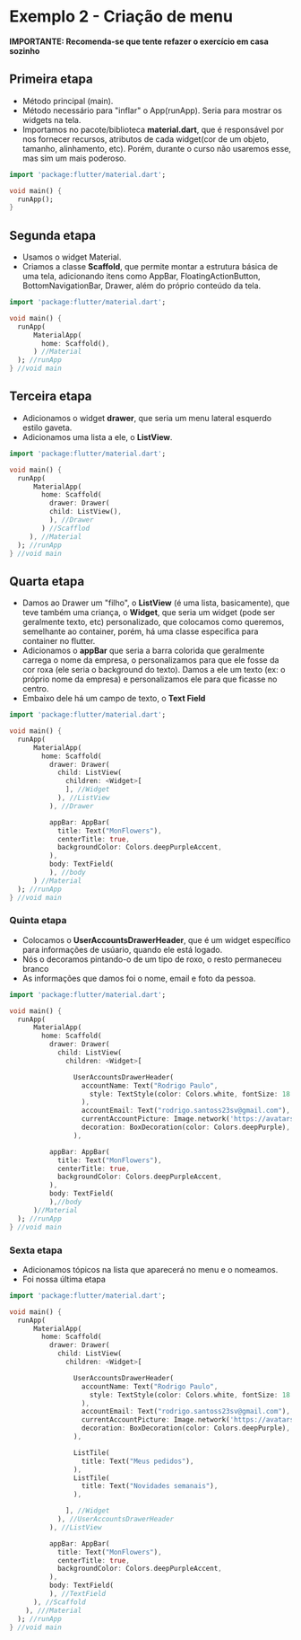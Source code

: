 # Exemplo 2 - Criação de menu
**IMPORTANTE: Recomenda-se que tente refazer o exercício em casa sozinho**

## Primeira etapa
- Método principal (main).
- Método necessário para "inflar" o App(runApp). Seria para mostrar os widgets na tela.
- Importamos no pacote/biblioteca **material.dart**, que é responsável por nos fornecer recursos, atributos de cada
widget(cor de um objeto,
tamanho, alinhamento, etc). Porém, durante o curso não usaremos esse, mas sim um mais poderoso.

```dart
import 'package:flutter/material.dart';

void main() {
  runApp();
}
```

## Segunda etapa
- Usamos o widget Material.
- Criamos a classe **Scaffold**, que permite montar a estrutura básica de uma tela, adicionando itens como AppBar,
FloatingActionButton, BottomNavigationBar, Drawer, além do próprio conteúdo da tela.

```dart
import 'package:flutter/material.dart';

void main() {
  runApp(
      MaterialApp(
        home: Scaffold(),
      ) //Material
  ); //runApp
} //void main
`````

## Terceira etapa
- Adicionamos o widget **drawer**, que seria um menu lateral esquerdo estilo gaveta.
- Adicionamos uma lista a ele, o **ListView**.

````dart
import 'package:flutter/material.dart';

void main() {
  runApp(
      MaterialApp(
        home: Scaffold(
          drawer: Drawer(
          child: ListView(),
          ), //Drawer
        ) //Scafflod
     ), //Material
  ); //runApp
} //void main
`````

## Quarta etapa
- Damos ao Drawer um "filho", o **ListView** (é uma lista, basicamente), que teve também uma criança, o **Widget**,
que seria um widget (pode ser geralmente texto, etc) personalizado,
que colocamos como queremos, semelhante ao container, porém, há uma classe especifica para container no flutter.
- Adicionamos o **appBar** que seria a barra colorida que geralmente carrega o nome da empresa, o personalizamos para que ele
fosse da cor roxa (ele seria o background do texto).
Damos a ele um texto (ex: o próprio nome da empresa) e personalizamos ele para que ficasse no centro.
- Embaixo dele há um campo de texto, o **Text Field**

````dart
import 'package:flutter/material.dart';

void main() {
  runApp(
      MaterialApp(
        home: Scaffold(
          drawer: Drawer(
            child: ListView(
              children: <Widget>[
              ], //Widget
            ), //ListView
          ), //Drawer

          appBar: AppBar(
            title: Text("MonFlowers"),
            centerTitle: true,
            backgroundColor: Colors.deepPurpleAccent,
          ),
          body: TextField(
          ), //body
      ) //Material
  ); //runApp
} //void main
`````

### Quinta etapa
- Colocamos o **UserAccountsDrawerHeader**, que é um widget específico para informações de usúario, quando ele está logado.
- Nós o decoramos pintando-o de um tipo de roxo, o resto permaneceu branco
- As informações que damos foi o nome, email e foto da pessoa.

````dart
import 'package:flutter/material.dart';

void main() {
  runApp(
      MaterialApp(
        home: Scaffold(
          drawer: Drawer(
            child: ListView(
              children: <Widget>[

                UserAccountsDrawerHeader(
                  accountName: Text("Rodrigo Paulo",
                    style: TextStyle(color: Colors.white, fontSize: 18.0),
                  ),
                  accountEmail: Text("rodrigo.santoss23sv@gmail.com"),
                  currentAccountPicture: Image.network('https://avatars1.githubusercontent.com/u/49247264?s=400&u=356df2582d791e21419a99050055253840e396ce&v=4'),
                  decoration: BoxDecoration(color: Colors.deepPurple),
                ),

          appBar: AppBar(
            title: Text("MonFlowers"),
            centerTitle: true,
            backgroundColor: Colors.deepPurpleAccent,
          ),
          body: TextField(
          ),//body
      )//Material
  ); //runApp
} //void main
`````

### Sexta etapa
- Adicionamos tópicos na lista que aparecerá no menu e o nomeamos.
- Foi nossa última etapa

```dart
import 'package:flutter/material.dart';

void main() {
  runApp(
      MaterialApp(
        home: Scaffold(
          drawer: Drawer(
            child: ListView(
              children: <Widget>[

                UserAccountsDrawerHeader(
                  accountName: Text("Rodrigo Paulo",
                    style: TextStyle(color: Colors.white, fontSize: 18.0),
                  ),
                  accountEmail: Text("rodrigo.santoss23sv@gmail.com"),
                  currentAccountPicture: Image.network('https://avatars1.githubusercontent.com/u/49247264?s=400&u=356df2582d791e21419a99050055253840e396ce&v=4'),
                  decoration: BoxDecoration(color: Colors.deepPurple),
                ),

                ListTile(
                  title: Text("Meus pedidos"),
                ),
                ListTile(
                  title: Text("Novidades semanais"),
                ),

              ], //Widget
            ), //UserAccountsDrawerHeader
          ), //ListView

          appBar: AppBar(
            title: Text("MonFlowers"),
            centerTitle: true,
            backgroundColor: Colors.deepPurpleAccent,
          ),
          body: TextField(
          ), //TextField
      ), //Scaffold
    ), ///Material
  ); //runApp
} //void main
```
